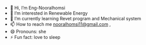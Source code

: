 - 👋 Hi, I’m Eng-Nooralhomsi
- 👀 I’m interested in Renewable Energy
- 🌱 I’m currently learning Revet program and Mechanical system 
- 📫 How to reach me nooralhomsi11@gmail.com , 
- 😄 Pronouns: she
- ⚡ Fun fact: love to sleep 

<!---
Eng-Nooralhomsi/Eng-Nooralhomsi is a ✨ special ✨ repository because its `README.md` (this file) appears on your GitHub profile.
You can click the Preview link to take a look at your changes.
--->
